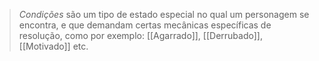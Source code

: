 > *Condições* são um tipo de estado especial no qual um personagem se encontra, e que demandam certas mecânicas específicas de resolução, como por exemplo: [[Agarrado]], [[Derrubado]], [[Motivado]] etc.